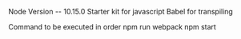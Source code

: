 Node Version -- 10.15.0
Starter kit for javascript
Babel for transpiling

Command to be executed in order
npm run webpack
npm start

